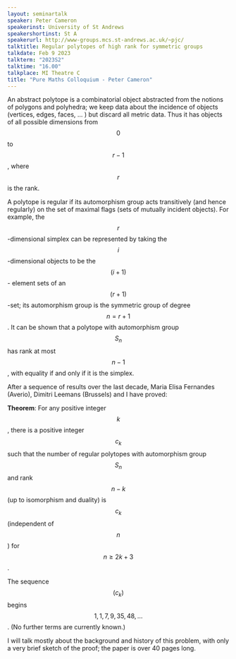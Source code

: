 ```yaml
---
layout: seminartalk
speaker: Peter Cameron
speakerinst: University of St Andrews
speakershortinst: St A
speakerurl: http://www-groups.mcs.st-andrews.ac.uk/~pjc/
talktitle: Regular polytopes of high rank for symmetric groups
talkdate: Feb 9 2023
talkterm: "2023S2"
talktime: "16.00"
talkplace: MI Theatre C
title: "Pure Maths Colloquium - Peter Cameron"
---
```


An abstract polytope is a combinatorial object abstracted from the notions of polygons and polyhedra; we keep data about the incidence of objects (vertices, edges, faces, ... ) but discard all metric data. Thus it has objects of all possible dimensions from $$0$$ to $$r − 1$$, where $$r$$ is the rank.

A polytope is regular if its automorphism group acts transitively (and hence regularly) on the set of maximal flags (sets of mutually incident objects). For example, the $$r$$-dimensional simplex can be represented by taking the $$i$$-dimensional objects to be the $$(i + 1)$$- element sets of an $$(r+1)$$-set; its automorphism group is the symmetric group of degree $$n = r + 1$$. It can be shown that a polytope with automorphism group $$S_n$$ has rank at most $$n − 1$$, with equality if and only if it is the simplex.

After a sequence of results over the last decade, Maria Elisa Fernandes (Averio), Dimitri Leemans (Brussels) and I have proved:

__Theorem__: For any positive integer $$k$$, there is a positive integer $$c_k$$ such that the number of regular polytopes with automorphism group $$S_n$$ and rank $$n − k$$ (up to isomorphism and duality) is $$c_k$$ (independent of $$n$$) for $$n\ge 2k+3$$.

The sequence $$(c_k)$$ begins $$1, 1, 7, 9, 35, 48, \ldots$$. (No further terms are currently known.)

I will talk mostly about the background and history of this problem, with only a very brief sketch of the proof; the paper is over 40 pages long.
